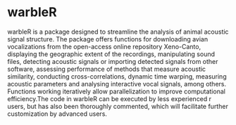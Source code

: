 # warbleR

warbleR is a package designed to streamline the analysis of animal acoustic signal structure. The package offers functions for downloading avian vocalizations from the open-access online repository Xeno-Canto, displaying the geographic extent of the recordings, manipulating sound files, detecting acoustic signals or importing detected signals from other software, assessing performance of methods that measure acoustic similarity, conducting cross-correlations, dynamic time warping, measuring acoustic parameters and analysing interactive vocal signals, among others. Functions working iteratively allow parallelization to improve computational efficiency.The code in warbleR can be executed by less experienced r users, but has also been thoroughly commented, which will facilitate further customization by advanced users.